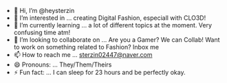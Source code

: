 - 👋 Hi, I’m @heysterzin
- 👀 I’m interested in ... creating Digital Fashion, especiall with CLO3D!
- 🌱 I’m currently learning ... a lot of different topics at the moment. Very confusing time atm!
- 💞️ I’m looking to collaborate on ... Are you a Gamer? We can Collab! Want to work on something related to Fashion? Inbox me
- 📫 How to reach me ... sterzin02447@naver.com
- 😄 Pronouns: ... They/Them/Theirs
- ⚡ Fun fact: ... I can sleep for 23 hours and be perfectly okay.

<!---
heysterzin/heysterzin is a ✨ special ✨ repository because its `README.md` (this file) appears on your GitHub profile.
You can click the Preview link to take a look at your changes.
--->
